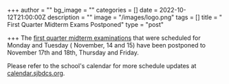 +++
author = ""
bg_image = ""
categories = []
date = 2022-10-12T21:00:00Z
description = ""
image = "/images/logo.png"
tags = []
title = " First Quarter Midterm Exams Postponed"
type = "post"

+++
The [first quarter midterm examinations](https://calendar.sjbdcs.org/event/74462330/20221114000000) that were scheduled for Monday and Tuesday ( November, 14 and 15) have been postponed to November 17th and 18th, Thursday and Friday. 

Please refer to the school's calendar for more schedule updates at [calendar.sjbdcs.org](https://calendar.sjbdcs.org).